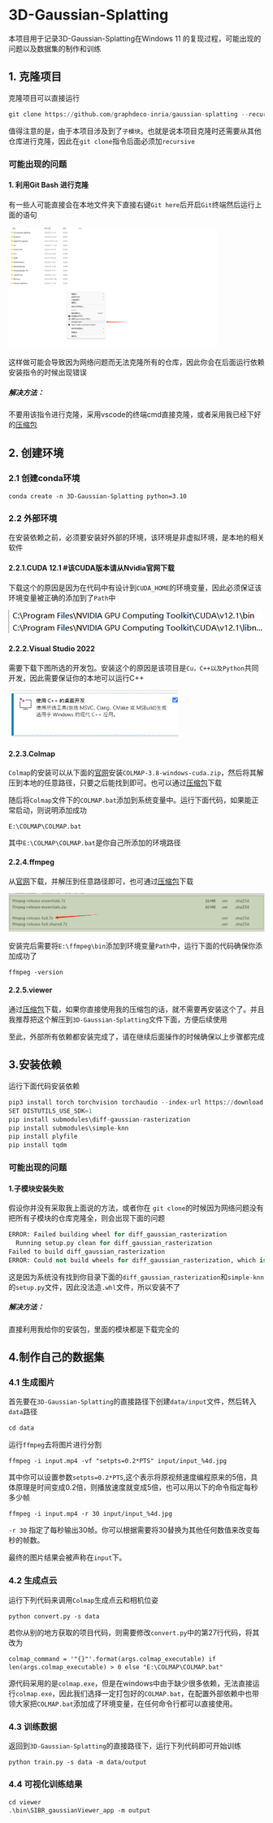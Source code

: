 # 3D-Gaussian-Splatting

本项目用于记录3D-Gaussian-Splatting在Windows 11 的复现过程，可能出现的问题以及数据集的制作和训练

## 1. 克隆项目

克隆项目可以直接运行

```python
git clone https://github.com/graphdeco-inria/gaussian-splatting --recursive
```

值得注意的是，由于本项目涉及到了`子模块`。也就是说本项目克隆时还需要从其他仓库进行克隆，因此在`git clone`指令后面必须加`recursive`

###  可能出现的问题

#### 1. 利用Git Bash 进行克隆

有一些人可能直接会在本地文件夹下直接右键`Git here`后开启`Git`终端然后运行上面的语句

<img src="assets/利用Git Bash 进行克隆.png" alt="logo" style="zoom: 40%;" />

这样做可能会导致因为网络问题而无法克隆所有的仓库，因此你会在后面运行依赖安装指令的时候出现错误

##### 解决方法：

不要用该指令进行克隆，采用vscode的终端cmd直接克隆，或者采用我已经下好的[压缩包](https://pan.baidu.com/s/18KIUGOSvAudPlRCYXjGt6Q?pwd=0325)

## 2. 创建环境

### 2.1 创建conda环境

```
conda create -n 3D-Gaussian-Splatting python=3.10
```

### 2.2 外部环境

在安装依赖之前，必须要安装好外部的环境，该环境是非虚拟环境，是本地的相关软件

#### 2.2.1.CUDA 12.1  #该CUDA版本请从Nvidia官网下载

下载这个的原因是因为在代码中有设计到`CUDA_HOME`的环境变量，因此必须保证该环境变量被正确的添加到了`Path`中

<img src="assets/CUDA 12.1.png" alt="logo" style="zoom: %;" />



#### 2.2.2.Visual Studio 2022 

需要下载下图所选的开发包。安装这个的原因是该项目是`Cu，C++以及Python`共同开发，因此需要保证你的本地可以运行C++

<img src="assets/Visual Studio 2022 .png" alt="logo" style="zoom: 67%;" />

#### 2.2.3.Colmap 

`Colmap`的安装可以从下面的[官网](https://github.com/colmap/colmap/releases/tag/3.8)安装`COLMAP-3.8-windows-cuda.zip`，然后将其解压到本地的任意路径，只要之后能找到即可。也可以通过[压缩包](链接：https://pan.baidu.com/s/10K82B8Dhum5bSfWJ9zeJ-w?pwd=0325 )下载

随后将`Colmap`文件下的`COLMAP.bat`添加到系统变量中。运行下面代码，如果能正常启动，则说明添加成功

```
E:\COLMAP\COLMAP.bat
```

其中`E:\COLMAP\COLMAP.bat`是你自己所添加的环境路径

#### 2.2.4.ffmpeg

从[官网](https://www.gyan.dev/ffmpeg/builds/)下载，并解压到任意路径即可，也可通过[压缩包](https://pan.baidu.com/s/1ZZFcW0RdoGcE3qVm5lGpZQ?pwd=0325)下载

<img src="assets/ffmpeg.png" alt="logo" style="zoom:50%;" />

安装完后需要将`E:\ffmpeg\bin`添加到环境变量`Path`中，运行下面的代码确保你添加成功了

```
ffmpeg -version
```

#### 2.2.5.viewer

通过[压缩包](https://pan.baidu.com/s/1oL-eMnGckFIkxvxF2CSYxw?pwd=0325)下载，如果你直接使用我的压缩包的话，就不需要再安装这个了。并且我推荐把这个解压到`3D-Gaussian-Splatting`文件下面，方便后续使用



至此，外部所有依赖都安装完成了，请在继续后面操作的时候确保以上步骤都完成

## 3.安装依赖

运行下面代码安装依赖

```python
pip3 install torch torchvision torchaudio --index-url https://download.pytorch.org/whl/cu121
SET DISTUTILS_USE_SDK=1
pip install submodules\diff-gaussian-rasterization
pip install submodules\simple-knn
pip install plyfile
pip install tqdm
```

### 可能出现的问题

#### 1.子模块安装失败

假设你并没有采取我上面说的方法，或者你在 `git clone`的时候因为网络问题没有把所有子模块的仓库克隆全，则会出现下面的问题

```python
ERROR: Failed building wheel for diff_gaussian_rasterization
  Running setup.py clean for diff_gaussian_rasterization
Failed to build diff_gaussian_rasterization
ERROR: Could not build wheels for diff_gaussian_rasterization, which is required to install pyproject.toml-based projects
```

这是因为系统没有找到你目录下面的`diff_gaussian_rasterization`和`simple-knn`的`setup.py`文件，因此没法造`.whl`文件，所以安装不了

##### 解决方法：

直接利用我给你的安装包，里面的模块都是下载完全的

## 4.制作自己的数据集

### 4.1 生成图片

首先要在`3D-Gaussian-Splatting`的直接路径下创建`data/input`文件，然后转入`data`路径

```python
cd data
```

运行`ffmpeg`去将图片进行分割

```
ffmpeg -i input.mp4 -vf "setpts=0.2*PTS" input/input_%4d.jpg
```

其中你可以设置参数`setpts=0.2*PTS`,这个表示将原视频速度编程原来的5倍，具体原理是时间变成0.2倍，则播放速度就变成5倍，也可以用以下的命令指定每秒多少帧

```
ffmpeg -i input.mp4 -r 30 input/input_%4d.jpg
```

`-r 30` 指定了每秒输出30帧。你可以根据需要将30替换为其他任何数值来改变每秒的帧数。

最终的图片结果会被声称在`input`下。

<!--如果想获得更好的重建质量，则可以运行第二行代码，他能获得更多的分割图片。-->

### 4.2 生成点云

运行下列代码来调用`Colmap`生成点云和相机位姿

```
python convert.py -s data
```

若你从别的地方获取的项目代码，则需要修改`convert.py`中的第27行代码，将其改为

```
colmap_command = '"{}"'.format(args.colmap_executable) if len(args.colmap_executable) > 0 else "E:\COLMAP\COLMAP.bat"
```

源代码采用的是`colmap.exe`，但是在windows中由于缺少很多依赖，无法直接运行`colmap.exe`，因此我们选择一定打包好的`COLMAP.bat`，在配置外部依赖中也带领大家把`COLMAP.bat`添加成了环境变量，在任何命令行都可以直接使用。

### 4.3 训练数据

返回到`3D-Gaussian-Splatting`的直接路径下，运行下列代码即可开始训练

```
python train.py -s data -m data/output
```

### 4.4 可视化训练结果

```
cd viewer
.\bin\SIBR_gaussianViewer_app -m output
```

